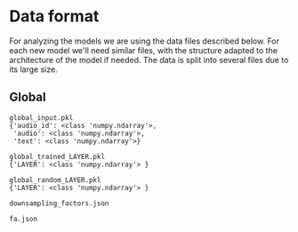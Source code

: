 # Data format

For analyzing the models we are using the data files described below. 
For each new model we'll need similar files, with the structure adapted to the architecture of the model if needed. 
The data is split into several files due to its large size.

## Global 
```
global_input.pkl
{'audio_id': <class 'numpy.ndarray'>, 
 'audio': <class 'numpy.ndarray'>, 
 'text': <class 'numpy.ndarray'>}

global_trained_LAYER.pkl
{'LAYER': <class 'numpy.ndarray'> }

global_random_LAYER.pkl
{'LAYER': <class 'numpy.ndarray'> }

downsampling_factors.json

fa.json

```
